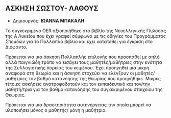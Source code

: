 ## ΑΣΚΗΣΗ ΣΩΣΤΟΥ- ΛΑΘΟΥΣ

* Δημιουργός: **ΙΩΑΝΝΑ ΜΠΑΚΑΛΗ**

Το συγκεκριμένο ΟΕR  αξιοποιήθηκε στο βιβλίο της Νεοελληνικής Γλώσσας της Α Λυκείου που έχει γραφεί σύμφωνα με τις οδηγίες του Προγράμματος Σπουδών για το Πολλαπλό βιβλίο και έχει κατατεθεί για έγκριση στο Διόφαντο. 

Πρόκειται για μια άσκηση Πολλαπλής επιλογής που προσπαθεί με απλό αλλά παιγνιώδη τρόπο να εισάγει τους μαθητές/μαθήτριες στην ενότητα της Συλλογιστικής πορείας του κειμένου. Έχει προηγηθεί μια μικρή αναφορά στη θεωρία και η άσκηση στοχεύει να ελέγξουν οι μαθητές/μαθήτριες τον βαθμό κατανόησης της θεωρίας που προηγήθηκε. Μικρές τέτοιες ασκήσεις ανατροφοδοτούν και τον εκπαιδευτικό και τον/την μαθητή/τρια για τον βαθμό κατανόησης του συγκεκριμένου στοιχείου της Θεωρίας. 

Πρόκειται για μια δραστηριότητα αυτενέργειας την οποία μπορεί να υλοποιήσει μόνος ο μαθητής/ μόνη η μαθήτρια.

